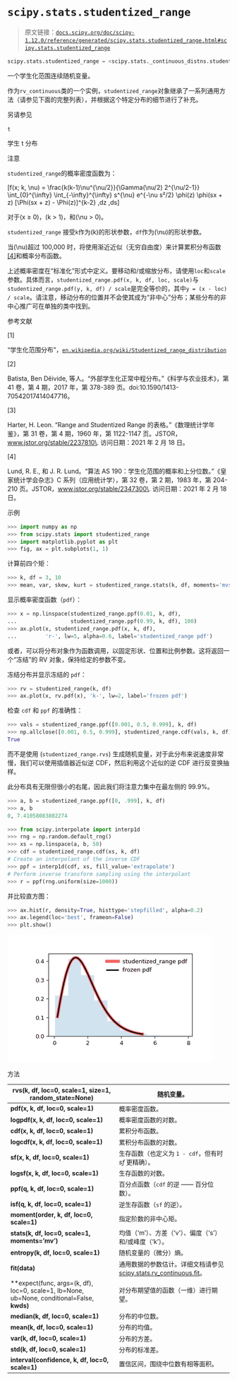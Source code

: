 # `scipy.stats.studentized_range`

> 原文链接：[`docs.scipy.org/doc/scipy-1.12.0/reference/generated/scipy.stats.studentized_range.html#scipy.stats.studentized_range`](https://docs.scipy.org/doc/scipy-1.12.0/reference/generated/scipy.stats.studentized_range.html#scipy.stats.studentized_range)

```py
scipy.stats.studentized_range = <scipy.stats._continuous_distns.studentized_range_gen object>
```

一个学生化范围连续随机变量。

作为`rv_continuous`类的一个实例，`studentized_range`对象继承了一系列通用方法（请参见下面的完整列表），并根据这个特定分布的细节进行了补充。

另请参见

`t`

学生 t 分布

注意

`studentized_range`的概率密度函数为：

\[f(x; k, \nu) = \frac{k(k-1)\nu^{\nu/2}}{\Gamma(\nu/2) 2^{\nu/2-1}} \int_{0}^{\infty} \int_{-\infty}^{\infty} s^{\nu} e^{-\nu s²/2} \phi(z) \phi(sx + z) [\Phi(sx + z) - \Phi(z)]^{k-2} \,dz \,ds\]

对于\(x ≥ 0\)，\(k > 1\)，和\(\nu > 0\)。

`studentized_range` 接受`k`作为\(k\)的形状参数，`df`作为\(\nu\)的形状参数。

当\(\nu\)超过 100,000 时，将使用渐近近似（无穷自由度）来计算累积分布函数[[4]](#r36a75a8efee8-4)和概率分布函数。

上述概率密度在“标准化”形式中定义。要移动和/或缩放分布，请使用`loc`和`scale`参数。具体而言，`studentized_range.pdf(x, k, df, loc, scale)`与`studentized_range.pdf(y, k, df) / scale`是完全等价的，其中`y = (x - loc) / scale`。请注意，移动分布的位置并不会使其成为“非中心”分布；某些分布的非中心推广可在单独的类中找到。

参考文献

[1]

“学生化范围分布”，[`en.wikipedia.org/wiki/Studentized_range_distribution`](https://en.wikipedia.org/wiki/Studentized_range_distribution)

[2]

Batista, Ben Dêivide, 等人。“外部学生化正常中程分布。”《科学与农业技术》，第 41 卷，第 4 期，2017 年，第 378-389 页。doi:10.1590/1413-70542017414047716。

[3]

Harter, H. Leon. “Range and Studentized Range 的表格。”《数理统计学年鉴》，第 31 卷，第 4 期，1960 年，第 1122-1147 页。JSTOR，www.jstor.org/stable/2237810\. 访问日期：2021 年 2 月 18 日。

[4]

Lund, R. E., 和 J. R. Lund。“算法 AS 190：学生化范围的概率和上分位数。”《皇家统计学会杂志》C 系列（应用统计学），第 32 卷，第 2 期，1983 年，第 204-210 页。JSTOR，www.jstor.org/stable/2347300\. 访问日期：2021 年 2 月 18 日。

示例

```py
>>> import numpy as np
>>> from scipy.stats import studentized_range
>>> import matplotlib.pyplot as plt
>>> fig, ax = plt.subplots(1, 1) 
```

计算前四个矩：

```py
>>> k, df = 3, 10
>>> mean, var, skew, kurt = studentized_range.stats(k, df, moments='mvsk') 
```

显示概率密度函数（`pdf`）：

```py
>>> x = np.linspace(studentized_range.ppf(0.01, k, df),
...                 studentized_range.ppf(0.99, k, df), 100)
>>> ax.plot(x, studentized_range.pdf(x, k, df),
...         'r-', lw=5, alpha=0.6, label='studentized_range pdf') 
```

或者，可以将分布对象作为函数调用，以固定形状、位置和比例参数。这将返回一个“冻结”的 RV 对象，保持给定的参数不变。

冻结分布并显示冻结的 `pdf`：

```py
>>> rv = studentized_range(k, df)
>>> ax.plot(x, rv.pdf(x), 'k-', lw=2, label='frozen pdf') 
```

检查 `cdf` 和 `ppf` 的准确性：

```py
>>> vals = studentized_range.ppf([0.001, 0.5, 0.999], k, df)
>>> np.allclose([0.001, 0.5, 0.999], studentized_range.cdf(vals, k, df))
True 
```

而不是使用 (`studentized_range.rvs`) 生成随机变量，对于此分布来说速度非常慢，我们可以使用插值器近似逆 CDF，然后利用这个近似的逆 CDF 进行反变换抽样。

此分布具有无限但很小的右尾，因此我们将注意力集中在最左侧的 99.9%。

```py
>>> a, b = studentized_range.ppf([0, .999], k, df)
>>> a, b
0, 7.41058083802274 
```

```py
>>> from scipy.interpolate import interp1d
>>> rng = np.random.default_rng()
>>> xs = np.linspace(a, b, 50)
>>> cdf = studentized_range.cdf(xs, k, df)
# Create an interpolant of the inverse CDF
>>> ppf = interp1d(cdf, xs, fill_value='extrapolate')
# Perform inverse transform sampling using the interpolant
>>> r = ppf(rng.uniform(size=1000)) 
```

并比较直方图：

```py
>>> ax.hist(r, density=True, histtype='stepfilled', alpha=0.2)
>>> ax.legend(loc='best', frameon=False)
>>> plt.show() 
```

![../../_images/scipy-stats-studentized_range-1.png](img/104413898a48ef2f266f02879bd1b4d9.png)

方法

| **rvs(k, df, loc=0, scale=1, size=1, random_state=None)** | 随机变量。 |
| --- | --- |
| **pdf(x, k, df, loc=0, scale=1)** | 概率密度函数。 |
| **logpdf(x, k, df, loc=0, scale=1)** | 概率密度函数的对数。 |
| **cdf(x, k, df, loc=0, scale=1)** | 累积分布函数。 |
| **logcdf(x, k, df, loc=0, scale=1)** | 累积分布函数的对数。 |
| **sf(x, k, df, loc=0, scale=1)** | 生存函数（也定义为 `1 - cdf`，但有时 *sf* 更精确）。 |
| **logsf(x, k, df, loc=0, scale=1)** | 生存函数的对数。 |
| **ppf(q, k, df, loc=0, scale=1)** | 百分点函数（`cdf` 的逆 —— 百分位数）。 |
| **isf(q, k, df, loc=0, scale=1)** | 逆生存函数（`sf` 的逆）。 |
| **moment(order, k, df, loc=0, scale=1)** | 指定阶数的非中心矩。 |
| **stats(k, df, loc=0, scale=1, moments=’mv’)** | 均值（‘m’）、方差（‘v’）、偏度（‘s’）和/或峰度（‘k’）。 |
| **entropy(k, df, loc=0, scale=1)** | 随机变量的（微分）熵。 |
| **fit(data)** | 通用数据的参数估计。详细文档请参见 [scipy.stats.rv_continuous.fit](https://docs.scipy.org/doc/scipy/reference/generated/scipy.stats.rv_continuous.fit.html#scipy.stats.rv_continuous.fit)。 |
| **expect(func, args=(k, df), loc=0, scale=1, lb=None, ub=None, conditional=False, **kwds)** | 对分布期望值的函数（一维）进行期望。 |
| **median(k, df, loc=0, scale=1)** | 分布的中位数。 |
| **mean(k, df, loc=0, scale=1)** | 分布的均值。 |
| **var(k, df, loc=0, scale=1)** | 分布的方差。 |
| **std(k, df, loc=0, scale=1)** | 分布的标准差。 |
| **interval(confidence, k, df, loc=0, scale=1)** | 置信区间，围绕中位数有相等面积。 |
